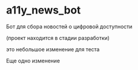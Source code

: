 # a11y_news_bot
Бот для сбора новостей о цифровой доступности

(проект находится в стадии разработки)

это небольшое изменение для теста

Еще одно изменение
